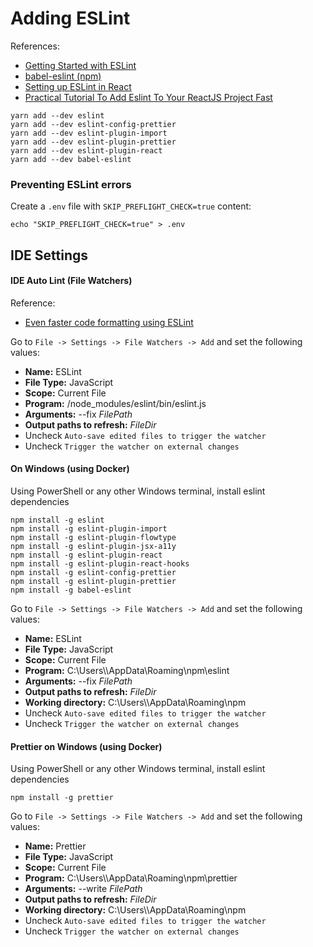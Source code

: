 # Adding ESLint

References:
- [Getting Started with ESLint](https://eslint.org/docs/user-guide/getting-started "Getting Started with ESLint")
- [babel-eslint (npm)](https://www.npmjs.com/package/babel-eslint "babel-eslint (npm)")
- [Setting up ESLint in React](https://medium.com/@RossWhitehouse/setting-up-eslint-in-react-c20015ef35f7 "Setting up ESLint in React")
- [Practical Tutorial To Add Eslint To Your ReactJS Project Fast](https://felipelinsmachado.com/eslint-react/ "Practical Tutorial To Add Eslint To Your ReactJS Project Fast")

```
yarn add --dev eslint
yarn add --dev eslint-config-prettier
yarn add --dev eslint-plugin-import
yarn add --dev eslint-plugin-prettier
yarn add --dev eslint-plugin-react
yarn add --dev babel-eslint
```

### Preventing ESLint errors

Create a `.env` file with `SKIP_PREFLIGHT_CHECK=true` content:

```
echo "SKIP_PREFLIGHT_CHECK=true" > .env
```

## IDE Settings

#### IDE Auto Lint (File Watchers)

Reference: 
- [Even faster code formatting using ESLint](https://medium.com/@netczuk/even-faster-code-formatting-using-eslint-22b80d061461 "Even faster code formatting using ESLint")

Go to `File -> Settings -> File Watchers -> Add` and set the following values:
- **Name:** ESLint
- **File Type:** JavaScript
- **Scope:** Current File
- **Program:** <project-folder>/node_modules/eslint/bin/eslint.js
- **Arguments:** --fix $FilePath$
- **Output paths to refresh:** $FileDir$
- Uncheck `Auto-save edited files to trigger the watcher`
- Uncheck `Trigger the watcher on external changes`

#### On Windows (using Docker)

Using PowerShell or any other Windows terminal, install eslint dependencies
```
npm install -g eslint
npm install -g eslint-plugin-import
npm install -g eslint-plugin-flowtype
npm install -g eslint-plugin-jsx-a11y
npm install -g eslint-plugin-react
npm install -g eslint-plugin-react-hooks
npm install -g eslint-config-prettier
npm install -g eslint-plugin-prettier
npm install -g babel-eslint
```

Go to `File -> Settings -> File Watchers -> Add` and set the following values:
- **Name:** ESLint
- **File Type:** JavaScript
- **Scope:** Current File
- **Program:** C:\Users\\<username>\AppData\Roaming\npm\eslint
- **Arguments:** --fix $FilePath$
- **Output paths to refresh:** $FileDir$
- **Working directory:** C:\Users\\<username>\AppData\Roaming\npm
- Uncheck `Auto-save edited files to trigger the watcher`
- Uncheck `Trigger the watcher on external changes`

#### Prettier on Windows (using Docker)

Using PowerShell or any other Windows terminal, install eslint dependencies
```
npm install -g prettier
```

Go to `File -> Settings -> File Watchers -> Add` and set the following values:
- **Name:** Prettier
- **File Type:** JavaScript
- **Scope:** Current File
- **Program:** C:\Users\\<username>\AppData\Roaming\npm\prettier
- **Arguments:** --write $FilePath$
- **Output paths to refresh:** $FileDir$
- **Working directory:** C:\Users\\<username>\AppData\Roaming\npm
- Uncheck `Auto-save edited files to trigger the watcher`
- Uncheck `Trigger the watcher on external changes`
